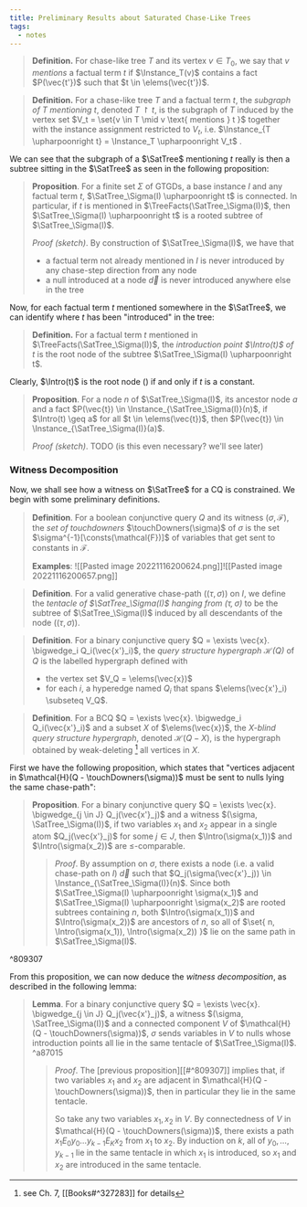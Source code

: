 ```yaml
---
title: Preliminary Results about Saturated Chase-Like Trees
tags:
  - notes
---
```


> **Definition.** For chase-like tree $T$ and its vertex $v \in T_0$, we say that $v$ *mentions* a factual term $t$ if $\Instance_T(v)$ contains a fact $P(\vec{t'})$ such that $t \in \elems(\vec{t'})$.

> **Definition.** For a chase-like tree $T$ and a factual term $t$, the _subgraph of $T$ mentioning $t$_, denoted $T \upharpoonright t$, is the subgraph of $T$ induced by the vertex set $V_t = \set{v \in T \mid v \text{ mentions } t }$ together with the instance assignment restricted to $V_t$, i.e. $\Instance_{T \upharpoonright t} = \Instance_T \upharpoonright V_t$ .

We can see that the subgraph of a $\SatTree$ mentioning $t$ really is then a subtree sitting in the $\SatTree$ as seen in the following proposition:

> **Proposition**. For a finite set $\Sigma$ of GTGDs, a base instance $I$ and any factual term $t$, $\SatTree_\Sigma(I) \upharpoonright t$ is connected. In particular, if $t$ is mentioned in $\TreeFacts(\SatTree_\Sigma(I))$, then $\SatTree_\Sigma(I) \upharpoonright t$ is a rooted subtree of $\SatTree_\Sigma(I)$.
> 
> _Proof (sketch)_. By construction of $\SatTree_\Sigma(I)$, we have that
>  - a factual term not already mentioned in $I$ is never introduced by any chase-step direction from any node
>  - a null introduced at a node $\vec{d}$ is never introduced anywhere else in the tree

Now, for each factual term $t$ mentioned somewhere in the $\SatTree$, we can identify where $t$ has been "introduced" in the tree:

> **Definition.** For a factual term $t$ mentioned in $\TreeFacts(\SatTree_\Sigma(I))$, the *introduction point $\Intro(t)$ of $t$* is the root node of the subtree $\SatTree_\Sigma(I) \upharpoonright t$.

Clearly, $\Intro(t)$ is the root node $()$ if and only if $t$ is a constant.

> **Proposition**. For a node $n$ of $\SatTree_\Sigma(I)$, its ancestor node $a$ and a fact $P(\vec{t}) \in \Instance_{\SatTree_\Sigma(I)}(n)$, if $\Intro(t) \geq a$ for all $t \in \elems(\vec{t})$, then $P(\vec{t}) \in \Instance_{\SatTree_\Sigma(I)}(a)$.
> 
> _Proof (sketch)_. TODO (is this even necessary? we'll see later)

### Witness Decomposition

Now, we shall see how a witness on $\SatTree$ for a CQ is constrained. We begin with some preliminary definitions.

> **Definition**. For a boolean conjunctive query $Q$ and its witness $(\sigma, \mathcal{F})$, the *set of touchdowners* $\touchDowners(\sigma)$ of $\sigma$ is the set $\sigma^{-1}[\consts(\mathcal{F})]$ of variables that get sent to constants in $\mathcal{F}$.
> 
> **Examples**: ![[Pasted image 20221116200624.png]]![[Pasted image 20221116200657.png]] 

> **Definition**. For a valid generative chase-path $((\tau, \sigma))$ on $I$, we define the *tentacle of $\SatTree_\Sigma(I)$ hanging from $(\tau, \sigma)$* to be the subtree of $\SatTree_\Sigma(I)$ induced by all descendants of the node $((\tau, \sigma))$.

> **Definition**. For a binary conjunctive query $Q = \exists \vec{x}. \bigwedge_i Q_i(\vec{x'}_i)$, the *query structure hypergraph $\mathcal{H}(Q)$* of $Q$ is the labelled hypergraph defined with
>  - the vertex set $V_Q = \elems(\vec{x})$
>  - for each $i$, a hyperedge named $Q_i$ that spans $\elems(\vec{x'}_i) \subseteq V_Q$.

> **Definition**. For a BCQ $Q = \exists \vec{x}. \bigwedge_i Q_i(\vec{x'}_i)$ and a subset $X$ of $\elems(\vec{x})$, the *$X$-blind query structure hypergraph*, denoted $\mathcal{H}(Q-X)$, is the hypergraph obtained by weak-deleting [^1] all vertices in $X$.

First we have the following proposition, which states that "vertices adjacent in $\mathcal{H}(Q - \touchDowners(\sigma))$ must be sent to nulls lying the same chase-path":

> **Proposition**. For a binary conjunctive query $Q = \exists \vec{x}. \bigwedge_{j \in J} Q_j(\vec{x'}_j)$ and a witness $(\sigma, \SatTree_\Sigma(I))$, if two variables $x_1$ and $x_2$ appear in a single atom $Q_j(\vec{x'}_j)$ for some $j \in J$, then $\Intro(\sigma(x_1))$ and $\Intro(\sigma(x_2))$ are $\leq$-comparable.
> 
> > *Proof*. By assumption on $\sigma$, there exists a node (i.e. a valid chase-path on $I$) $\vec{d}$ such that $Q_j(\sigma(\vec{x'}_j)) \in \Instance_{\SatTree_\Sigma(I)}(n)$. Since both $\SatTree_\Sigma(I) \upharpoonright \sigma(x_1)$ and $\SatTree_\Sigma(I) \upharpoonright \sigma(x_2)$ are rooted subtrees containing $n$, both $\Intro(\sigma(x_1))$ and $\Intro(\sigma(x_2))$ are ancestors of $n$, so all of $\set{ n, \Intro(\sigma(x_1)), \Intro(\sigma(x_2)) }$ lie on the same path in $\SatTree_\Sigma(I)$.

^809307

From this proposition, we can now deduce the *witness decomposition*, as described in the following lemma:

> **Lemma**. For a binary conjunctive query $Q = \exists \vec{x}. \bigwedge_{j \in J} Q_j(\vec{x'}_j)$, a witness $(\sigma, \SatTree_\Sigma(I))$ and a connected component $V$ of $\mathcal{H}(Q - \touchDowners(\sigma))$, $\sigma$ sends variables in $V$ to nulls whose introduction points all lie in the same tentacle of $\SatTree_\Sigma(I)$. ^a87015
> 
> > *Proof*.
> > The [previous proposition][[#^809307]] implies that, if two variables $x_1$ and $x_2$ are adjacent in $\mathcal{H}(Q - \touchDowners(\sigma))$, then in particular they lie in the same tentacle.
> > 
> > So take any two variables $x_1, x_2$ in $V$. By connectedness of $V$ in $\mathcal{H}(Q - \touchDowners(\sigma))$, there exists a path $x_1 E_0 y_0 \ldots y_{k-1} E_K x_2$ from $x_1$ to $x_2$. By induction on $k$, all of $y_0, \ldots, y_{k-1}$ lie in the same tentacle in which $x_1$ is introduced, so $x_1$ and $x_2$ are introduced in the same tentacle.


[^1]: see Ch. 7, [[Books#^327283]] for details